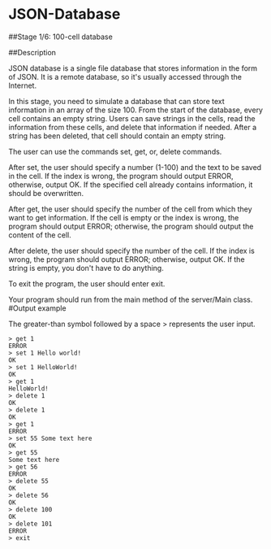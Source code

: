 # JSON-Database
##Stage 1/6: 100-cell database

##Description

JSON database is a single file database that stores information in the form of JSON. It is a remote database, so it's usually accessed through the Internet.

In this stage, you need to simulate a database that can store text information in an array of the size 100. From the start of the database, every cell contains an empty string. Users can save strings in the cells, read the information from these cells, and delete that information if needed. After a string has been deleted, that cell should contain an empty string.

The user can use the commands set, get, or, delete commands.

After set, the user should specify a number (1-100) and the text to be saved in the cell. If the index is wrong, the program should output ERROR, otherwise, output OK. If the specified cell already contains information, it should be overwritten.

After get, the user should specify the number of the cell from which they want to get information. If the cell is empty or the index is wrong, the program should output ERROR; otherwise, the program should output the content of the cell.

After delete, the user should specify the number of the cell. If the index is wrong, the program should output ERROR; otherwise, output OK. If the string is empty, you don't have to do anything.

To exit the program, the user should enter exit.

Your program should run from the main method of the server/Main class.
#Output example

The greater-than symbol followed by a space > represents the user input.
```
> get 1
ERROR
> set 1 Hello world!
OK
> set 1 HelloWorld!
OK
> get 1
HelloWorld!
> delete 1
OK
> delete 1
OK
> get 1
ERROR
> set 55 Some text here
OK
> get 55
Some text here
> get 56
ERROR
> delete 55
OK
> delete 56
OK
> delete 100
OK
> delete 101
ERROR
> exit
```